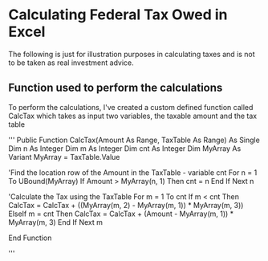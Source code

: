 #  Calculating Federal Tax Owed in Excel
The following is just for illustration purposes in calculating taxes and is not to be taken as real investment advice. 

## Function used to perform the calculations
To perform the calculations, I've created a custom defined function called CalcTax which takes as input two variables, the taxable amount and the tax table

'''
Public Function CalcTax(Amount As Range, TaxTable As Range) As Single
Dim n As Integer
Dim m As Integer
Dim cnt As Integer
Dim MyArray As Variant
MyArray = TaxTable.Value

'Find the location row of the Amount in the TaxTable - variable cnt
For n = 1 To UBound(MyArray)
    If Amount > MyArray(n, 1) Then
        cnt = n
    End If
Next n

'Calculate the Tax using the TaxTable
For m = 1 To cnt
    If m < cnt Then
        CalcTax = CalcTax + ((MyArray(m, 2) - MyArray(m, 1)) * MyArray(m, 3))
    ElseIf m = cnt Then
        CalcTax = CalcTax + (Amount - MyArray(m, 1)) * MyArray(m, 3)
    End If
Next m

End Function

'''
